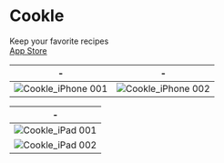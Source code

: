# Cookle

Keep your favorite recipes  
[App Store](https://apps.apple.com/app/id6483363226)

|-|-|
|-|-|
|![Cookle_iPhone 001](https://github.com/user-attachments/assets/7de5a4af-40ce-4bbe-8621-a9b3fd34fc9d)|![Cookle_iPhone 002](https://github.com/user-attachments/assets/37769265-42a8-4595-84dd-5936bd2db98d)|

|-|
|-|
|![Cookle_iPad 001](https://github.com/user-attachments/assets/039e1c90-7ddd-4fb2-a02e-8d9a6d6f64b0)|
|![Cookle_iPad 002](https://github.com/user-attachments/assets/abb04a3c-aa2d-4817-8c15-9d1c84b69b2f)|
